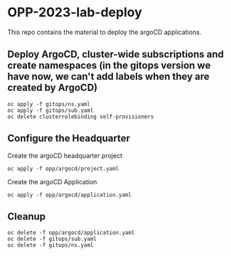 # OPP-2023-lab-deploy

This repo contains the material to deploy the argoCD applications.

## Deploy ArgoCD, cluster-wide subscriptions and create namespaces (in the gitops version we have now, we can't add labels when they are created by ArgoCD)

```shell
oc apply -f gitops/ns.yaml
oc apply -f gitops/sub.yaml
oc delete clusterrolebinding self-provisioners
```

## Configure the Headquarter

Create the argoCD headquarter project

```shell
oc apply -f opp/argocd/project.yaml
```

Create the argoCD Application

```shell
oc apply -f opp/argocd/application.yaml
```

## Cleanup

```shell
oc delete -f opp/argocd/application.yaml
oc delete -f gitops/sub.yaml
oc delete -f gitops/ns.yaml
```
